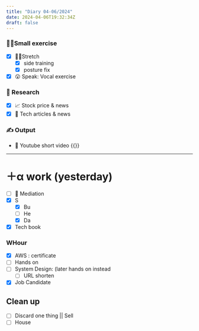 ```yaml
---
title: "Diary 04-06/2024"  
date: 2024-04-06T19:32:34Z
draft: false
---
```


### 🧘‍♀️Small exercise

- [x]  🧎‍♀️Stretch
    - [x]  side training
    - [x]  posture fix
- [x]  😮 Speak: Vocal exercise

### 👀 Research

- [x]  📈 Stock price & news
- [x]  👾 Tech articles & news

### ✍️ Output

- 🎥 Youtube short video {{<youtube goBuK7pZoYA>}}

---

# ＋α work (yesterday)

- [ ]  🧘 Mediation
- [x]  S
    - [x]  Bu
    - [ ]  He
    - [x]  Da
- [x]  Tech book

### WHour

- [x]  AWS : certificate
- [ ]  Hands on
- [ ]  System Design:  (later hands on instead
    - [ ]  URL shorten
- [x]  Job Candidate

## Clean up

- [ ]  Discard one thing || Sell
- [ ]  House